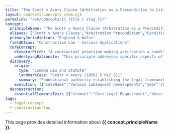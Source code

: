 ```yaml
---
title: "The Scott v Avery Clause (Arbitration as a Precondition to Litigation)"
layout: concepts/concepts_item.njk
permalink: "/en/concepts/{{ title | slug }}/"
concept:
  principleName: "The Scott v Avery Clause (Arbitration as a Precondition to Litigation)"
  aliases: ["Scott v Avery Clause","Arbitration Precondition","Condition Precedent to Litigation"]
  primaryJurisdiction: "England & Wales"
  fieldOfLaw: "Construction Law - Various Applications"
  coreConcept:
    elevatorPitch: "A contractual provision making arbitration a condition precedent to court proceedings, requiring disputes to be arbitrated before litigation can commence."
    underlyingRationale: "This principle addresses specific aspects of construction law relationships and liabilities, providing structured legal framework for the scott v avery clause (arbitration as a precondition to litigation) issues."
  discovery:
    origin:
      type: "Common Law and Statute"
      landmarkCase: "Scott v Avery (1856) 5 HLC 811"
      summary: "Foundational authority establishing the legal framework for the scott v avery clause (arbitration as a precondition to litigation) in construction and commercial law contexts."
    evolution: [{"caseName":"Various subsequent developments","year":2000,"contribution":"Continued judicial and legislative refinement of the principle's application and scope in modern construction law."}]
  deconstruction:
    essentialElementsTest: [{"element":"Core Legal Requirement","description":"The fundamental requirement that must be established to successfully apply the scott v avery clause (arbitration as a precondition to litigation) in construction law contexts."},{"element":"Factual Foundation","description":"The specific factual circumstances that must exist to trigger application of this legal principle."},{"element":"Legal Consequence Test","description":"The test for determining when the principle's legal consequences should apply to the particular circumstances."}]
tags: 
  - legal-concept
  - construction-law
---
```


This page provides detailed information about **{{ concept.principleName }}**.

